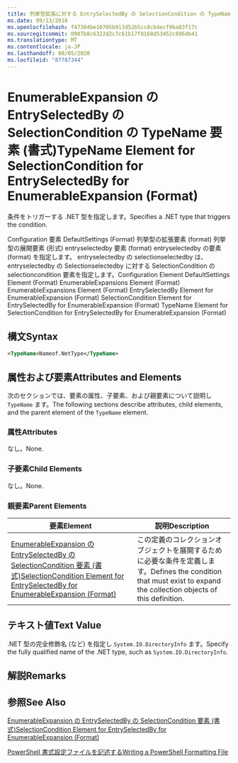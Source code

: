 ```yaml
---
title: 列挙型拡張に対する EntrySelectedBy の SelectionCondition の TypeName 要素 |Microsoft Docs
ms.date: 09/13/2016
ms.openlocfilehash: f47384be10705b913d52b5cc8cb4ecf9ba83f17c
ms.sourcegitcommit: 0907b8c6322d2c7c61b17f8168d53452c8964b41
ms.translationtype: MT
ms.contentlocale: ja-JP
ms.lasthandoff: 08/05/2020
ms.locfileid: "87787344"
---
```

# <a name="typename-element-for-selectioncondition-for-entryselectedby-for-enumerableexpansion-format"></a><span data-ttu-id="4e5fb-102">EnumerableExpansion の EntrySelectedBy の SelectionCondition の TypeName 要素 (書式)</span><span class="sxs-lookup"><span data-stu-id="4e5fb-102">TypeName Element for SelectionCondition for EntrySelectedBy for EnumerableExpansion (Format)</span></span>

<span data-ttu-id="4e5fb-103">条件をトリガーする .NET 型を指定します。</span><span class="sxs-lookup"><span data-stu-id="4e5fb-103">Specifies a .NET type that triggers the condition.</span></span>

<span data-ttu-id="4e5fb-104">Configuration 要素 DefaultSettings (Format) 列挙型の拡張要素 (format) 列挙型の展開要素 (形式) entryselectedby 要素 (format) entryselectedby の要素 (format) を指定します。 entryselectedby の selectionselectedby は、entryselectedby の Selectionselectedby に対する SelectionCondition の selectioncondition 要素を指定します。</span><span class="sxs-lookup"><span data-stu-id="4e5fb-104">Configuration Element DefaultSettings Element (Format) EnumerableExpansions Element (Format) EnumerableExpansions Element (Format) EntrySelectedBy Element for EnumerableExpansion (Format) SelectionCondition Element for EntrySelectedBy for EnumerableExpansion (Format) TypeName Element for SelectionCondition for EntrySelectedBy for EnumerableExpansion (Format)</span></span>

## <a name="syntax"></a><span data-ttu-id="4e5fb-105">構文</span><span class="sxs-lookup"><span data-stu-id="4e5fb-105">Syntax</span></span>

```xml
<TypeName>Nameof.NetType</TypeName>
```

## <a name="attributes-and-elements"></a><span data-ttu-id="4e5fb-106">属性および要素</span><span class="sxs-lookup"><span data-stu-id="4e5fb-106">Attributes and Elements</span></span>

<span data-ttu-id="4e5fb-107">次のセクションでは、要素の属性、子要素、および親要素について説明し `TypeName` ます。</span><span class="sxs-lookup"><span data-stu-id="4e5fb-107">The following sections describe attributes, child elements, and the parent element of the `TypeName` element.</span></span>

### <a name="attributes"></a><span data-ttu-id="4e5fb-108">属性</span><span class="sxs-lookup"><span data-stu-id="4e5fb-108">Attributes</span></span>

<span data-ttu-id="4e5fb-109">なし。</span><span class="sxs-lookup"><span data-stu-id="4e5fb-109">None.</span></span>

### <a name="child-elements"></a><span data-ttu-id="4e5fb-110">子要素</span><span class="sxs-lookup"><span data-stu-id="4e5fb-110">Child Elements</span></span>

<span data-ttu-id="4e5fb-111">なし。</span><span class="sxs-lookup"><span data-stu-id="4e5fb-111">None.</span></span>

### <a name="parent-elements"></a><span data-ttu-id="4e5fb-112">親要素</span><span class="sxs-lookup"><span data-stu-id="4e5fb-112">Parent Elements</span></span>

|<span data-ttu-id="4e5fb-113">要素</span><span class="sxs-lookup"><span data-stu-id="4e5fb-113">Element</span></span>|<span data-ttu-id="4e5fb-114">説明</span><span class="sxs-lookup"><span data-stu-id="4e5fb-114">Description</span></span>|
|-------------|-----------------|
|[<span data-ttu-id="4e5fb-115">EnumerableExpansion の EntrySelectedBy の SelectionCondition 要素 (書式)</span><span class="sxs-lookup"><span data-stu-id="4e5fb-115">SelectionCondition Element for EntrySelectedBy for EnumerableExpansion (Format)</span></span>](./selectioncondition-element-for-entryselectedby-for-enumerableexpansion-format.md)|<span data-ttu-id="4e5fb-116">この定義のコレクションオブジェクトを展開するために必要な条件を定義します。</span><span class="sxs-lookup"><span data-stu-id="4e5fb-116">Defines the condition that must exist to expand the collection objects of this definition.</span></span>|

## <a name="text-value"></a><span data-ttu-id="4e5fb-117">テキスト値</span><span class="sxs-lookup"><span data-stu-id="4e5fb-117">Text Value</span></span>

<span data-ttu-id="4e5fb-118">.NET 型の完全修飾名 (など) を指定し `System.IO.DirectoryInfo` ます。</span><span class="sxs-lookup"><span data-stu-id="4e5fb-118">Specify the fully qualified name of the .NET type, such as `System.IO.DirectoryInfo`.</span></span>

## <a name="remarks"></a><span data-ttu-id="4e5fb-119">解説</span><span class="sxs-lookup"><span data-stu-id="4e5fb-119">Remarks</span></span>

## <a name="see-also"></a><span data-ttu-id="4e5fb-120">参照</span><span class="sxs-lookup"><span data-stu-id="4e5fb-120">See Also</span></span>

[<span data-ttu-id="4e5fb-121">EnumerableExpansion の EntrySelectedBy の SelectionCondition 要素 (書式)</span><span class="sxs-lookup"><span data-stu-id="4e5fb-121">SelectionCondition Element for EntrySelectedBy for EnumerableExpansion (Format)</span></span>](./selectioncondition-element-for-entryselectedby-for-enumerableexpansion-format.md)

[<span data-ttu-id="4e5fb-122">PowerShell 書式設定ファイルを記述する</span><span class="sxs-lookup"><span data-stu-id="4e5fb-122">Writing a PowerShell Formatting File</span></span>](./writing-a-powershell-formatting-file.md)
